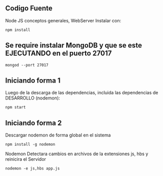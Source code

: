 ## Codigo Fuente
Node JS conceptos generales, WebServer
Instalar con:
```
npm install
```
## Se require instalar MongoDB y que se este EJECUTANDO en el puerto 27017
```
mongod --port 27017
```
## Iniciando forma 1
Luego de la descarga de las dependencias, incluida las dependencias de DESARROLLO (nodemon):
```
npm start
```
## Iniciando forma 2
Descargar nodemon de forma global en el sistema
```
npm install -g nodemon
```
Nodemon Detectara cambios en archivos de la extensiones js, hbs y reinicira el Servidor
```
nodemon -e js,hbs app.js
```